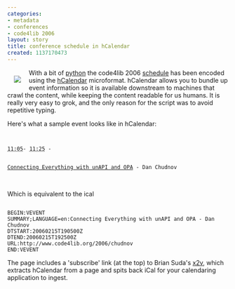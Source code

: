 ```yaml
---
categories:
- metadata
- conferences
- code4lib 2006
layout: story
title: conference schedule in hCalendar
created: 1137170473
---
```

<a href="http://microformats.org"><img src="http://microformats.org/img/mf-lg-ora.gif" border=0 style="padding: 15px;" align="left"></a>

With a bit of <a href="http://www.textualize.com/trac/browser/code4lib/calgen.py">python</a> the code4lib 2006 <a href="/2006/schedule">schedule</a> has been encoded using the <a href="http://www.microformats.com/wiki/hcalendar">hCalendar</a> microformat. hCalendar allows you to bundle up event information so it is available downstream to machines that crawl the content, while keeping the content readable for us humans. It is really very easy to grok, and the only reason for the script was to avoid repetitive typing.

Here's what a sample event looks like in hCalendar:

<code type="html">
<dt class="vevent">
<abbr class="dtstart" title="2006-02-15T19:05:00Z">11:05</abbr>- <abbr class="dtend" title="2006-02-15T19:25:00Z">11:25</abbr> - 
<span class="summary">
<a href="http://www.code4lib.org/2006/chudnov" class="uri">
Connecting Everything with unAPI and OPA</a> - Dan Chudnov</span>
</dt>
</code>

<p><br />Which is equivalent to the ical<br /></p>

<code type="ical">
BEGIN:VEVENT
SUMMARY;LANGUAGE=en:Connecting Everything with unAPI and OPA - Dan Chudnov
DTSTART:20060215T190500Z
DTEND:20060215T192500Z
URL:http://www.code4lib.org/2006/chudnov
END:VEVENT
</code>

<p>
The page includes a 'subscribe' link (at the top) to Brian Suda's <a href="http://suda.co.uk/projects/X2V/">x2v</a>, which extracts hCalendar from a page and spits back iCal for your calendaring application to ingest.</p>

<!--break-->

